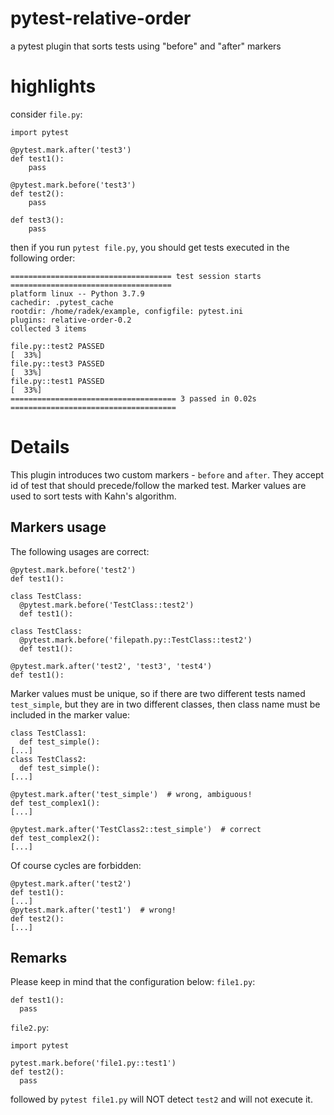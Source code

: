 # pytest-relative-order
a pytest plugin that sorts tests using "before" and "after" markers

# highlights
consider `file.py`:
```
import pytest

@pytest.mark.after('test3')
def test1():
    pass

@pytest.mark.before('test3')
def test2():
    pass

def test3():
    pass
```

then if you run `pytest file.py`, you should get tests executed in the following order:
```
==================================== test session starts ====================================
platform linux -- Python 3.7.9
cachedir: .pytest_cache
rootdir: /home/radek/example, configfile: pytest.ini
plugins: relative-order-0.2
collected 3 items                                                                                                                                                                                        

file.py::test2 PASSED                                                                  [  33%]
file.py::test3 PASSED                                                                  [  33%]
file.py::test1 PASSED                                                                  [  33%]
===================================== 3 passed in 0.02s =====================================
```

# Details
This plugin introduces two custom markers - `before` and `after`. They accept id of test that should precede/follow the marked test. 
Marker values are used to sort tests with Kahn's algorithm.
## Markers usage
The following usages are correct:
```
@pytest.mark.before('test2')
def test1():
```
```
class TestClass:
  @pytest.mark.before('TestClass::test2')
  def test1():
```
```
class TestClass:
  @pytest.mark.before('filepath.py::TestClass::test2')
  def test1():
```
```
@pytest.mark.after('test2', 'test3', 'test4')
def test1():
```
Marker values must be unique, so if there are two different tests named `test_simple`, but they are in two different classes, then class name must be included in the marker value:
```
class TestClass1:
  def test_simple():
[...]
class TestClass2:
  def test_simple():
[...]

@pytest.mark.after('test_simple')  # wrong, ambiguous!
def test_complex1():
[...]

@pytest.mark.after('TestClass2::test_simple')  # correct
def test_complex2():
[...]
```

Of course cycles are forbidden:
```
@pytest.mark.after('test2')
def test1():
[...]
@pytest.mark.after('test1')  # wrong!
def test2():
[...]
```

## Remarks
Please keep in mind that the configuration below:
`file1.py`:
```
def test1():
  pass
```
`file2.py`:
```
import pytest

pytest.mark.before('file1.py::test1')
def test2():
  pass
```

followed by `pytest file1.py` will NOT detect `test2` and will not execute it.
